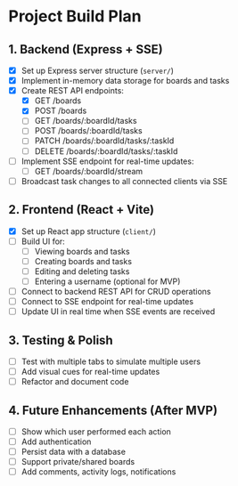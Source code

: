 # Project Build Plan

## 1. Backend (Express + SSE)

- [x] Set up Express server structure (`server/`)
- [x] Implement in-memory data storage for boards and tasks
- [x] Create REST API endpoints:
  - [x] GET /boards
  - [x] POST /boards
  - [ ] GET /boards/:boardId/tasks
  - [ ] POST /boards/:boardId/tasks
  - [ ] PATCH /boards/:boardId/tasks/:taskId
  - [ ] DELETE /boards/:boardId/tasks/:taskId
- [ ] Implement SSE endpoint for real-time updates:
  - [ ] GET /boards/:boardId/stream
- [ ] Broadcast task changes to all connected clients via SSE

## 2. Frontend (React + Vite)

- [x] Set up React app structure (`client/`)
- [ ] Build UI for:
  - [ ] Viewing boards and tasks
  - [ ] Creating boards and tasks
  - [ ] Editing and deleting tasks
  - [ ] Entering a username (optional for MVP)
- [ ] Connect to backend REST API for CRUD operations
- [ ] Connect to SSE endpoint for real-time updates
- [ ] Update UI in real time when SSE events are received

## 3. Testing & Polish

- [ ] Test with multiple tabs to simulate multiple users
- [ ] Add visual cues for real-time updates
- [ ] Refactor and document code

## 4. Future Enhancements (After MVP)

- [ ] Show which user performed each action
- [ ] Add authentication
- [ ] Persist data with a database
- [ ] Support private/shared boards
- [ ] Add comments, activity logs, notifications
